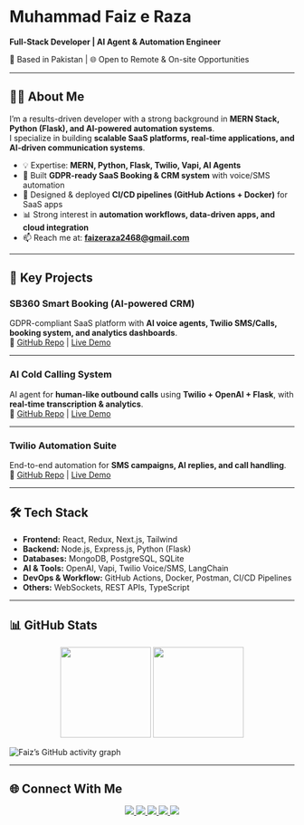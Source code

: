 # Muhammad Faiz e Raza  

**Full-Stack Developer | AI Agent & Automation Engineer**  

📍 Based in Pakistan | 🌐 Open to Remote & On-site Opportunities  

---

## 👨‍💻 About Me  

I’m a results-driven developer with a strong background in **MERN Stack, Python (Flask), and AI-powered automation systems**.  
I specialize in building **scalable SaaS platforms, real-time applications, and AI-driven communication systems**.  

- 💡 Expertise: **MERN, Python, Flask, Twilio, Vapi, AI Agents**  
- 🚀 Built **GDPR-ready SaaS Booking & CRM system** with voice/SMS automation  
- 🔄 Designed & deployed **CI/CD pipelines (GitHub Actions + Docker)** for SaaS apps  
- 📊 Strong interest in **automation workflows, data-driven apps, and cloud integration**  
- 📫 Reach me at: **faizeraza2468@gmail.com**  

---

## 🌟 Key Projects  

### SB360 Smart Booking (AI-powered CRM)  
GDPR-compliant SaaS platform with **AI voice agents, Twilio SMS/Calls, booking system, and analytics dashboards**.  
🔗 [GitHub Repo](https://github.com/raza2468/sb360-smart-booking) | [Live Demo](https://sb360-demo-link.com)  

---

### AI Cold Calling System  
AI agent for **human-like outbound calls** using **Twilio + OpenAI + Flask**, with **real-time transcription & analytics**.  
🔗 [GitHub Repo](https://github.com/raza2468/ai-cold-calling) | [Live Demo](https://cold-calling-demo.com)  

---

### Twilio Automation Suite  
End-to-end automation for **SMS campaigns, AI replies, and call handling**.  
🔗 [GitHub Repo](https://github.com/raza2468/twilio-automation) | [Live Demo](https://twilio-automation-demo.com)  

---

## 🛠️ Tech Stack  

- **Frontend:** React, Redux, Next.js, Tailwind  
- **Backend:** Node.js, Express.js, Python (Flask)  
- **Databases:** MongoDB, PostgreSQL, SQLite  
- **AI & Tools:** OpenAI, Vapi, Twilio Voice/SMS, LangChain  
- **DevOps & Workflow:** GitHub Actions, Docker, Postman, CI/CD Pipelines  
- **Others:** WebSockets, REST APIs, TypeScript  

---

## 📊 GitHub Stats  

<p align="center">
  <img src="https://github-readme-stats.vercel.app/api?username=raza2468&show_icons=true&theme=tokyonight" height="160"/>
  <img src="https://github-readme-streak-stats.herokuapp.com?user=raza2468&theme=tokyonight" height="160"/>
</p>

![Faiz’s GitHub activity graph](https://github-readme-activity-graph.vercel.app/graph?username=raza2468&theme=react-dark)

---

## 🌐 Connect With Me  

<p align="center">
  <a href="https://linkedin.com/in/muhammadfaiz2468" target="_blank">
    <img src="https://img.shields.io/badge/LinkedIn-0A66C2?style=for-the-badge&logo=linkedin&logoColor=white"/>
  </a>
  <a href="https://github.com/raza2468" target="_blank">
    <img src="https://img.shields.io/badge/GitHub-181717?style=for-the-badge&logo=github&logoColor=white"/>
  </a>
  <a href="mailto:faizeraza2468@gmail.com" target="_blank">
    <img src="https://img.shields.io/badge/Email-D14836?style=for-the-badge&logo=gmail&logoColor=white"/>
  </a>
  <a href="https://twitter.com/faizeraza" target="_blank">
    <img src="https://img.shields.io/badge/Twitter-1DA1F2?style=for-the-badge&logo=twitter&logoColor=white"/>
  </a>
  <a href="https://faizeraza.dev" target="_blank">
    <img src="https://img.shields.io/badge/Portfolio-000000?style=for-the-badge&logo=vercel&logoColor=white"/>
  </a>
</p>

